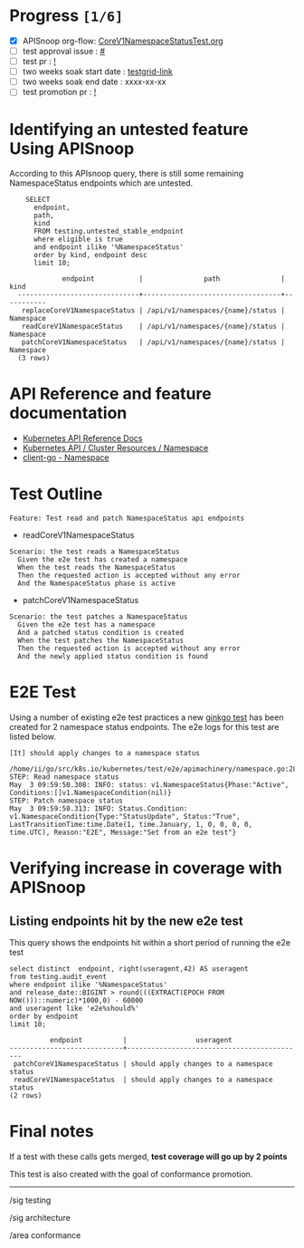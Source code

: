 # Progress <code>[1/6]</code>

- [x] APISnoop org-flow: [CoreV1NamespaceStatusTest.org](https://github.com/apisnoop/ticket-writing/blob/master/CoreV1NamespacedStatusTest.org)
- [ ] test approval issue : [#](https://issues.k8s.io/)
- [ ] test pr : [!](https://pr.k8s.io/)
- [ ] two weeks soak start date : [testgrid-link](https://testgrid.k8s.io/)
- [ ] two weeks soak end date : xxxx-xx-xx
- [ ] test promotion pr : [!](https://pr.k8s.io/)

# Identifying an untested feature Using APISnoop

According to this APIsnoop query, there is still some remaining NamespaceStatus endpoints which are untested.

```sql-mode
    SELECT
      endpoint,
      path,
      kind
      FROM testing.untested_stable_endpoint
      where eligible is true
      and endpoint ilike '%NamespaceStatus'
      order by kind, endpoint desc
      limit 10;
```

```example
             endpoint           |               path               |   kind
  ------------------------------+----------------------------------+-----------
   replaceCoreV1NamespaceStatus | /api/v1/namespaces/{name}/status | Namespace
   readCoreV1NamespaceStatus    | /api/v1/namespaces/{name}/status | Namespace
   patchCoreV1NamespaceStatus   | /api/v1/namespaces/{name}/status | Namespace
  (3 rows)

```

# API Reference and feature documentation

- [Kubernetes API Reference Docs](https://kubernetes.io/docs/reference/kubernetes-api/)
- [Kubernetes API / Cluster Resources / Namespace](https://kubernetes.io/docs/reference/kubernetes-api/cluster-resources/namespace-v1/)
- [client-go - Namespace](https://github.com/kubernetes/client-go/blob/master/kubernetes/typed/core/v1/namespace.go)

# Test Outline

```
Feature: Test read and patch NamespaceStatus api endpoints
```

- readCoreV1NamespaceStatus

```
Scenario: the test reads a NamespaceStatus
  Given the e2e test has created a namespace
  When the test reads the NamespaceStatus
  Then the requested action is accepted without any error
  And the NamespaceStatus phase is active
```

- patchCoreV1NamespaceStatus

```
Scenario: the test patches a NamespaceStatus
  Given the e2e test has a namespace
  And a patched status condition is created
  When the test patches the NamespaceStatus
  Then the requested action is accepted without any error
  And the newly applied status condition is found
```

# E2E Test

Using a number of existing e2e test practices a new [ginkgo test](https://github.com/ii/kubernetes/blob/create-namespace-status-test/test/e2e/apimachinery/namespace.go#L285-L328) has been created for 2 namespace status endpoints. The e2e logs for this test are listed below.

```
[It] should apply changes to a namespace status
  /home/ii/go/src/k8s.io/kubernetes/test/e2e/apimachinery/namespace.go:285
STEP: Read namespace status
May  3 09:59:50.308: INFO: status: v1.NamespaceStatus{Phase:"Active", Conditions:[]v1.NamespaceCondition(nil)}
STEP: Patch namespace status
May  3 09:59:50.313: INFO: Status.Condition: v1.NamespaceCondition{Type:"StatusUpdate", Status:"True", LastTransitionTime:time.Date(1, time.January, 1, 0, 0, 0, 0, time.UTC), Reason:"E2E", Message:"Set from an e2e test"}
```

# Verifying increase in coverage with APISnoop

## Listing endpoints hit by the new e2e test

This query shows the endpoints hit within a short period of running the e2e test

```sql-mode
select distinct  endpoint, right(useragent,42) AS useragent
from testing.audit_event
where endpoint ilike '%NamespaceStatus'
and release_date::BIGINT > round(((EXTRACT(EPOCH FROM NOW()))::numeric)*1000,0) - 60000
and useragent like 'e2e%should%'
order by endpoint
limit 10;
```

```example
          endpoint          |                 useragent
----------------------------+--------------------------------------------
 patchCoreV1NamespaceStatus | should apply changes to a namespace status
 readCoreV1NamespaceStatus  | should apply changes to a namespace status
(2 rows)

```

# Final notes

If a test with these calls gets merged, **test coverage will go up by 2 points**

This test is also created with the goal of conformance promotion.

---

/sig testing

/sig architecture

/area conformance
